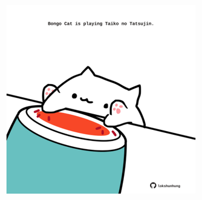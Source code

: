 <!-- built at 05/01/2025, 12:00:45 UTC -->
<p align="center">
  <img width="500" height="500" src="./ReadmeImage.svg">
</p>
